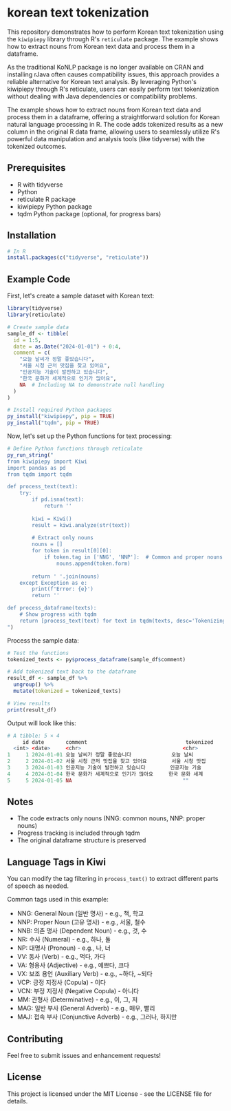 # korean text tokenization
This repository demonstrates how to perform Korean text tokenization using the `kiwipiepy` library through R's `reticulate` package. 
The example shows how to extract nouns from Korean text data and process them in a dataframe. 

As the traditional KoNLP package is no longer available on CRAN and installing rJava often causes compatibility issues, this approach provides a reliable alternative for Korean text analysis. By leveraging Python's kiwipiepy through R's reticulate, users can easily perform text tokenization without dealing with Java dependencies or compatibility problems.

The example shows how to extract nouns from Korean text data and process them in a dataframe, offering a straightforward solution for Korean natural language processing in R. The code adds tokenized results as a new column in the original R data frame, allowing users to seamlessly utilize R's powerful data manipulation and analysis tools (like tidyverse) with the tokenized outcomes.


## Prerequisites

- R with tidyverse
- Python
- reticulate R package
- kiwipiepy Python package
- tqdm Python package (optional, for progress bars)

## Installation

```r
# In R
install.packages(c("tidyverse", "reticulate"))
```

## Example Code

First, let's create a sample dataset with Korean text:

```r
library(tidyverse)
library(reticulate)

# Create sample data
sample_df <- tibble(
  id = 1:5,
  date = as.Date("2024-01-01") + 0:4,
  comment = c(
    "오늘 날씨가 정말 좋았습니다",
    "서울 시청 근처 맛집을 찾고 있어요",
    "인공지능 기술이 발전하고 있습니다",
    "한국 문화가 세계적으로 인기가 많아요",
    NA  # Including NA to demonstrate null handling
  )
)

# Install required Python packages
py_install("kiwipiepy", pip = TRUE)
py_install("tqdm", pip = TRUE)
```

Now, let's set up the Python functions for text processing:

```r
# Define Python functions through reticulate
py_run_string("
from kiwipiepy import Kiwi
import pandas as pd
from tqdm import tqdm

def process_text(text):
    try:
        if pd.isna(text):
            return ''
            
        kiwi = Kiwi()
        result = kiwi.analyze(str(text))
        
        # Extract only nouns
        nouns = []
        for token in result[0][0]:
            if token.tag in ['NNG', 'NNP']:  # Common and proper nouns
                nouns.append(token.form)
                
        return ' '.join(nouns)
    except Exception as e:
        print(f'Error: {e}')
        return ''

def process_dataframe(texts):
    # Show progress with tqdm
    return [process_text(text) for text in tqdm(texts, desc='Tokenizing')]
")
```

Process the sample data:

```r
# Test the functions
tokenized_texts <- py$process_dataframe(sample_df$comment)

# Add tokenized text back to the dataframe
result_df <- sample_df %>%
  ungroup() %>%
  mutate(tokenized = tokenized_texts)

# View results
print(result_df)
```

Output will look like this:

```r
# A tibble: 5 × 4
     id date       comment                                tokenized
  <int> <date>     <chr>                                 <chr>    
1     1 2024-01-01 오늘 날씨가 정말 좋았습니다             오늘 날씨
2     2 2024-01-02 서울 시청 근처 맛집을 찾고 있어요        서울 시청 맛집
3     3 2024-01-03 인공지능 기술이 발전하고 있습니다        인공지능 기술
4     4 2024-01-04 한국 문화가 세계적으로 인기가 많아요     한국 문화 세계
5     5 2024-01-05 NA                                    ""       
```

## Notes

- The code extracts only nouns (NNG: common nouns, NNP: proper nouns)
- Progress tracking is included through tqdm
- The original dataframe structure is preserved

## Language Tags in Kiwi
You can modify the tag filtering in `process_text()` to extract different parts of speech as needed.

Common tags used in this example:
- NNG: General Noun (일반 명사)  - e.g., 책, 학교
- NNP: Proper Noun (고유 명사)  - e.g., 서울, 철수
- NNB: 의존 명사 (Dependent Noun) - e.g., 것, 수
- NR: 수사 (Numeral) - e.g., 하나, 둘
- NP: 대명사 (Pronoun) - e.g., 나, 너
- VV: 동사 (Verb) - e.g., 먹다, 가다
- VA: 형용사 (Adjective) - e.g., 예쁘다, 크다
- VX: 보조 용언 (Auxiliary Verb) - e.g., ~하다, ~되다
- VCP: 긍정 지정사 (Copula) - 이다
- VCN: 부정 지정사 (Negative Copula) - 아니다
- MM: 관형사 (Determinative) - e.g., 이, 그, 저
- MAG: 일반 부사 (General Adverb) - e.g., 매우, 빨리
- MAJ: 접속 부사 (Conjunctive Adverb) - e.g., 그러나, 하지만


## Contributing
Feel free to submit issues and enhancement requests!

## License
This project is licensed under the MIT License - see the LICENSE file for details.

